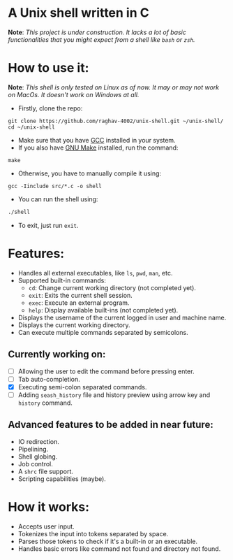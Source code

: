 # A Unix shell written in C
**Note**: *This project is under construction. It lacks a lot of basic functionalities that you might expect from a shell like `bash` or `zsh`.*

# How to use it:
**Note**: *This shell is only tested on Linux as of now. It may or may not work on MacOs. It doesn't work on Windows at all.*

- Firstly, clone the repo:
```shell
git clone https://github.com/raghav-4002/unix-shell.git ~/unix-shell/
cd ~/unix-shell
```
- Make sure that you have [GCC](https://gcc.gnu.org/) installed in your system.
- If you also have [GNU Make](https://www.gnu.org/software/make/) installed, run the command:
```shell
make
```
- Otherwise, you have to manually compile it using:
```
gcc -Iinclude src/*.c -o shell
```
- You can run the shell using:
```bash
./shell
```
- To exit, just run `exit`.


# Features:
- Handles all external executables, like `ls`, `pwd`, `man`, etc.
- Supported built-in commands:
    - `cd`: Change current working directory (not completed yet).
    - `exit`: Exits the current shell session.
    - `exec`: Execute an external program.
    - `help`: Display available built-ins (not completed yet).
- Displays the username of the current logged in user and machine name.
- Displays the current working directory.
- Can execute multiple commands separated by semicolons.

## Currently working on:
- [ ] Allowing the user to edit the command before pressing enter.
- [ ] Tab auto-completion.
- [x] Executing semi-colon separated commands.
- [ ] Adding `seash_history` file and history preview using arrow key and `history` command.

## Advanced features to be added in near future:
- IO redirection.
- Pipelining.
- Shell globing.
- Job control.
- A `shrc` file support.
- Scripting capabilities (maybe).

# How it works:
- Accepts user input.
- Tokenizes the input into tokens separated by space.
- Parses those tokens to check if it's a built-in or an executable.
- Handles basic errors like command not found and directory not found.
